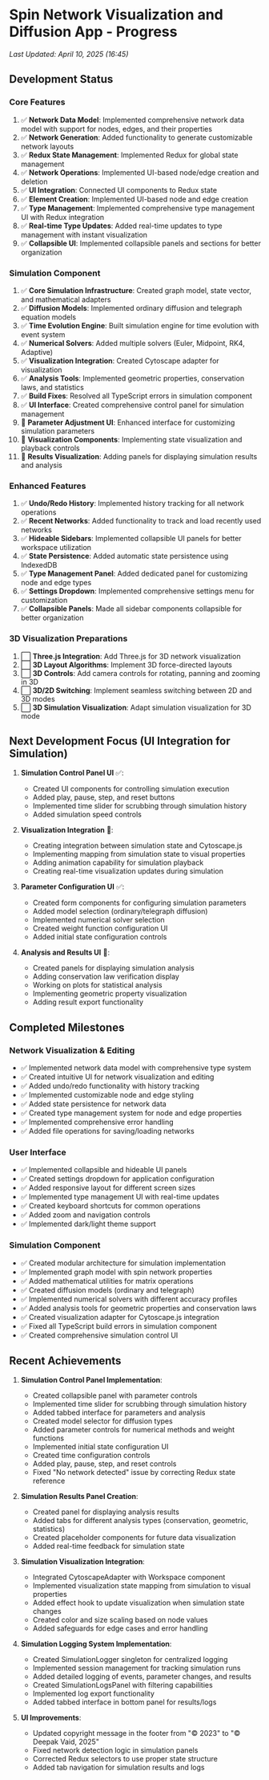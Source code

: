 # Spin Network Visualization and Diffusion App - Progress

*Last Updated: April 10, 2025 (16:45)*

## Development Status

### Core Features

1. ✅ **Network Data Model**: Implemented comprehensive network data model with support for nodes, edges, and their properties
2. ✅ **Network Generation**: Added functionality to generate customizable network layouts
3. ✅ **Redux State Management**: Implemented Redux for global state management
4. ✅ **Network Operations**: Implemented UI-based node/edge creation and deletion
5. ✅ **UI Integration**: Connected UI components to Redux state
6. ✅ **Element Creation**: Implemented UI-based node and edge creation
7. ✅ **Type Management**: Implemented comprehensive type management UI with Redux integration
8. ✅ **Real-time Type Updates**: Added real-time updates to type management with instant visualization
9. ✅ **Collapsible UI**: Implemented collapsible panels and sections for better organization

### Simulation Component

1. ✅ **Core Simulation Infrastructure**: Created graph model, state vector, and mathematical adapters
2. ✅ **Diffusion Models**: Implemented ordinary diffusion and telegraph equation models
3. ✅ **Time Evolution Engine**: Built simulation engine for time evolution with event system
4. ✅ **Numerical Solvers**: Added multiple solvers (Euler, Midpoint, RK4, Adaptive)
5. ✅ **Visualization Integration**: Created Cytoscape adapter for visualization
6. ✅ **Analysis Tools**: Implemented geometric properties, conservation laws, and statistics
7. ✅ **Build Fixes**: Resolved all TypeScript errors in simulation component
8. ✅ **UI Interface**: Created comprehensive control panel for simulation management
9. 🔄 **Parameter Adjustment UI**: Enhanced interface for customizing simulation parameters
10. 🔄 **Visualization Components**: Implementing state visualization and playback controls
11. 🔄 **Results Visualization**: Adding panels for displaying simulation results and analysis

### Enhanced Features

1. ✅ **Undo/Redo History**: Implemented history tracking for all network operations
2. ✅ **Recent Networks**: Added functionality to track and load recently used networks
3. ✅ **Hideable Sidebars**: Implemented collapsible UI panels for better workspace utilization
4. ✅ **State Persistence**: Added automatic state persistence using IndexedDB
5. ✅ **Type Management Panel**: Added dedicated panel for customizing node and edge types
6. ✅ **Settings Dropdown**: Implemented comprehensive settings menu for customization
7. ✅ **Collapsible Panels**: Made all sidebar components collapsible for better organization

### 3D Visualization Preparations

1. ⬜ **Three.js Integration**: Add Three.js for 3D network visualization
2. ⬜ **3D Layout Algorithms**: Implement 3D force-directed layouts
3. ⬜ **3D Controls**: Add camera controls for rotating, panning and zooming in 3D
4. ⬜ **3D/2D Switching**: Implement seamless switching between 2D and 3D modes
5. ⬜ **3D Simulation Visualization**: Adapt simulation visualization for 3D mode

## Next Development Focus (UI Integration for Simulation)

1. **Simulation Control Panel UI** ✅:
   - Created UI components for controlling simulation execution
   - Added play, pause, step, and reset buttons
   - Implemented time slider for scrubbing through simulation history
   - Added simulation speed controls

2. **Visualization Integration** 🔄:
   - Creating integration between simulation state and Cytoscape.js
   - Implementing mapping from simulation state to visual properties
   - Adding animation capability for simulation playback
   - Creating real-time visualization updates during simulation

3. **Parameter Configuration UI** ✅:
   - Created form components for configuring simulation parameters
   - Added model selection (ordinary/telegraph diffusion)
   - Implemented numerical solver selection
   - Created weight function configuration UI
   - Added initial state configuration controls

4. **Analysis and Results UI** 🔄:
   - Created panels for displaying simulation analysis
   - Adding conservation law verification display
   - Working on plots for statistical analysis
   - Implementing geometric property visualization
   - Adding result export functionality

## Completed Milestones

### Network Visualization & Editing
- ✅ Implemented network data model with comprehensive type system
- ✅ Created intuitive UI for network visualization and editing
- ✅ Added undo/redo functionality with history tracking
- ✅ Implemented customizable node and edge styling
- ✅ Added state persistence for network data
- ✅ Created type management system for node and edge properties
- ✅ Implemented comprehensive error handling
- ✅ Added file operations for saving/loading networks

### User Interface
- ✅ Implemented collapsible and hideable UI panels
- ✅ Created settings dropdown for application configuration
- ✅ Added responsive layout for different screen sizes
- ✅ Implemented type management UI with real-time updates
- ✅ Created keyboard shortcuts for common operations
- ✅ Added zoom and navigation controls
- ✅ Implemented dark/light theme support

### Simulation Component
- ✅ Created modular architecture for simulation implementation
- ✅ Implemented graph model with spin network properties
- ✅ Added mathematical utilities for matrix operations
- ✅ Created diffusion models (ordinary and telegraph)
- ✅ Implemented numerical solvers with different accuracy profiles
- ✅ Added analysis tools for geometric properties and conservation laws
- ✅ Created visualization adapter for Cytoscape.js integration
- ✅ Fixed all TypeScript build errors in simulation component
- ✅ Created comprehensive simulation control UI

## Recent Achievements

1. **Simulation Control Panel Implementation**:
   - Created collapsible panel with parameter controls
   - Implemented time slider for scrubbing through simulation history
   - Added tabbed interface for parameters and analysis
   - Created model selector for diffusion types
   - Added parameter controls for numerical methods and weight functions
   - Implemented initial state configuration UI
   - Created time configuration controls
   - Added play, pause, step, and reset controls
   - Fixed "No network detected" issue by correcting Redux state reference

2. **Simulation Results Panel Creation**:
   - Created panel for displaying analysis results
   - Added tabs for different analysis types (conservation, geometric, statistics)
   - Created placeholder components for future data visualization
   - Added real-time feedback for simulation state

3. **Simulation Visualization Integration**:
   - Integrated CytoscapeAdapter with Workspace component
   - Implemented visualization state mapping from simulation to visual properties
   - Added effect hook to update visualization when simulation state changes
   - Created color and size scaling based on node values
   - Added safeguards for edge cases and error handling

4. **Simulation Logging System Implementation**:
   - Created SimulationLogger singleton for centralized logging
   - Implemented session management for tracking simulation runs
   - Added detailed logging of events, parameter changes, and results
   - Created SimulationLogsPanel with filtering capabilities
   - Implemented log export functionality
   - Added tabbed interface in bottom panel for results/logs

5. **UI Improvements**:
   - Updated copyright message in the footer from "© 2023" to "© Deepak Vaid, 2025"
   - Fixed network detection logic in simulation panels
   - Corrected Redux selectors to use proper state structure
   - Added tab navigation for simulation results and logs